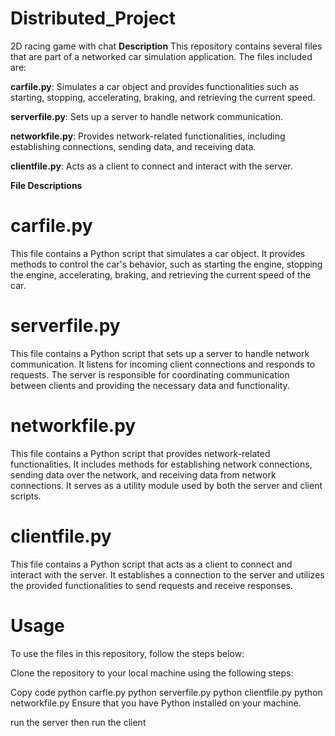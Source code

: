 # Distributed_Project
2D racing game with chat
**Description**
This repository contains several files that are part of a networked car simulation application. The files included are:

**carfile.py**: Simulates a car object and provides functionalities such as starting, stopping, accelerating, braking, and retrieving the current speed.

**serverfile.py**: Sets up a server to handle network communication.

**networkfile.py**: Provides network-related functionalities, including establishing connections, sending data, and receiving data.

**clientfile.py**: Acts as a client to connect and interact with the server.

**File Descriptions**


# **carfile.py**


This file contains a Python script that simulates a car object. It provides methods to control the car's behavior, such as starting the engine, stopping the engine, accelerating, braking, and retrieving the current speed of the car.

# **serverfile.py**


This file contains a Python script that sets up a server to handle network communication. It listens for incoming client connections and responds to requests. The server is responsible for coordinating communication between clients and providing the necessary data and functionality.

# **networkfile.py**


This file contains a Python script that provides network-related functionalities. It includes methods for establishing network connections, sending data over the network, and receiving data from network connections. It serves as a utility module used by both the server and client scripts.

# **clientfile.py**


This file contains a Python script that acts as a client to connect and interact with the server. It establishes a connection to the server and utilizes the provided functionalities to send requests and receive responses.

# **Usage**


To use the files in this repository, follow the steps below:

Clone the repository to your local machine using the following steps:

Copy code
python carfle.py
python serverfile.py
python clientfile.py
python networkfile.py
Ensure that you have Python installed on your machine.

run the server then run the client
